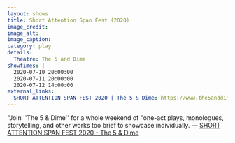 ```yaml
---
layout: shows
title: Short Attention Span Fest (2020)
image_credit: 
image_alt:
image_caption:
category: play
details:
  Theatre: The 5 and Dime
showtimes: |
  2020-07-10 20:00:00
  2020-07-11 20:00:00
  2020-07-12 14:00:00
external_links:
  SHORT ATTENTION SPAN FEST 2020 | The 5 & Dime: https://www.the5anddime.org/short-attention-span-2020/
---
```

"Join ''The 5 & Dime'' for a whole weekend of "one-act plays, monologues, storytelling, and other works too brief to showcase individually. — [SHORT ATTENTION SPAN FEST 2020 - The 5 & Dime](https://www.the5anddime.org/short-attention-span-2020/)
